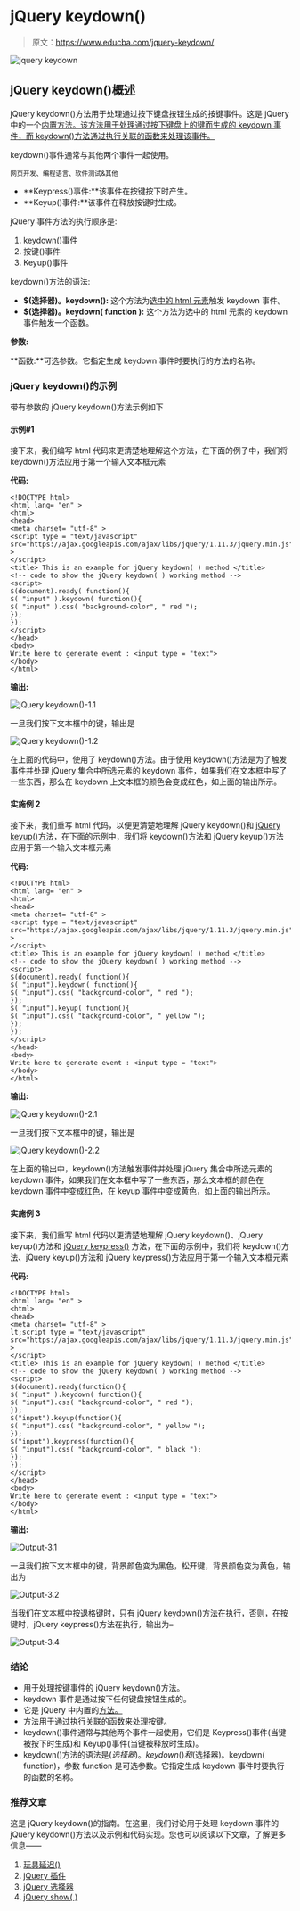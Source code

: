 # jQuery keydown()

> 原文：<https://www.educba.com/jquery-keydown/>

![jquery keydown](img/b79062283236c157b535b3c261ba1b07.png)



## jQuery keydown()概述

jQuery keydown()方法用于处理通过按下键盘按钮生成的按键事件。这是 jQuery 中的一个[内置方法。该方法用于处理通过按下键盘上的键而生成的 keydown 事件，而 keydown()方法通过执行关联的函数来处理该事件。](https://www.educba.com/what-is-jquery/)

keydown()事件通常与其他两个事件一起使用。

<small>网页开发、编程语言、软件测试&其他</small>

*   **Keypress()事件:**该事件在按键按下时产生。
*   **Keyup()事件:**该事件在释放按键时生成。

jQuery 事件方法的执行顺序是:

1.  keydown()事件
2.  按键()事件
3.  Keyup()事件

keydown()方法的语法:

*   **$(选择器)。keydown():** 这个方法为[选中的 html 元素](https://www.educba.com/html-form-elements/)触发 keydown 事件。
*   **$(选择器)。keydown( function ):** 这个方法为选中的 html 元素的 keydown 事件触发一个函数。

**参数:**

**函数:**可选参数。它指定生成 keydown 事件时要执行的方法的名称。

### jQuery keydown()的示例

带有参数的 jQuery keydown()方法示例如下

#### 示例#1

接下来，我们编写 html 代码来更清楚地理解这个方法，在下面的例子中，我们将 keydown()方法应用于第一个输入文本框元素

**代码:**

```
<!DOCTYPE html>
<html lang= "en" >
<html>
<head>
<meta charset= "utf-8" >
<script type = "text/javascript" src="https://ajax.googleapis.com/ajax/libs/jquery/1.11.3/jquery.min.js" >
</script>
<title> This is an example for jQuery keydown( ) method </title>
<!-- code to show the jQuery keydown( ) working method -->
<script>
$(document).ready( function(){
$( "input" ).keydown( function(){
$( "input" ).css( "background-color", " red ");
});
});
</script>
</head>
<body>
Write here to generate event : <input type = "text">
</body>
</html>
```

**输出:**

![jQuery keydown()-1.1](img/e99a305367c22a600d6e423bbc1c7e02.png)



一旦我们按下文本框中的键，输出是

![jQuery keydown()-1.2](img/a34cbc37392aa0f1392ef8f478cad330.png)



在上面的代码中，使用了 keydown()方法。由于使用 keydown()方法是为了触发事件并处理 jQuery 集合中所选元素的 keydown 事件，如果我们在文本框中写了一些东西，那么在 keydown 上文本框的颜色会变成红色，如上面的输出所示。

#### 实施例 2

接下来，我们重写 html 代码，以便更清楚地理解 jQuery keydown()和 [jQuery keyup()方法](https://www.educba.com/jquery-keyup/)，在下面的示例中，我们将 keydown()方法和 jQuery keyup()方法应用于第一个输入文本框元素

**代码:**

```
<!DOCTYPE html>
<html lang= "en" >
<html>
<head>
<meta charset= "utf-8" >
<script type = "text/javascript" src="https://ajax.googleapis.com/ajax/libs/jquery/1.11.3/jquery.min.js" >
</script>
<title> This is an example for jQuery keydown( ) method </title>
<!-- code to show the jQuery keydown( ) working method -->
<script>
$(document).ready( function(){
$( "input").keydown( function(){
$( "input").css( "background-color", " red ");
});
$( "input").keyup( function(){
$( "input").css( "background-color", " yellow ");
});
});
</script>
</head>
<body>
Write here to generate event : <input type = "text">
</body>
</html>
```

**输出:**

![jQuery keydown()-2.1](img/93f5c74fbb9bcc2b5dc8fc665ee28ab9.png)



一旦我们按下文本框中的键，输出是

![jQuery keydown()-2.2](img/e380e235cc9491fa5f72306d13cb3c55.png)



在上面的输出中，keydown()方法触发事件并处理 jQuery 集合中所选元素的 keydown 事件，如果我们在文本框中写了一些东西，那么文本框的颜色在 keydown 事件中变成红色，在 keyup 事件中变成黄色，如上面的输出所示。

#### 实施例 3

接下来，我们重写 html 代码以更清楚地理解 jQuery keydown()、jQuery keyup()方法和 [jQuery keypress()](https://www.educba.com/jquery-keypress/) 方法，在下面的示例中，我们将 keydown()方法、jQuery keyup()方法和 jQuery keypress()方法应用于第一个输入文本框元素

**代码:**

```
<!DOCTYPE html>
<html lang= "en" >
<html>
<head>
<meta charset= "utf-8" >
lt;script type = "text/javascript" src="https://ajax.googleapis.com/ajax/libs/jquery/1.11.3/jquery.min.js" >
</script>
<title> This is an example for jQuery keydown( ) method </title>
<!-- code to show the jQuery keydown( ) working method -->
<script>
$(document).ready(function(){
$( "input" ).keydown( function(){
$( "input").css( "background-color", " red ");
});
$("input").keyup(function(){
$( "input").css( "background-color", " yellow ");
});
$("input").keypress(function(){
$( "input").css( "background-color", " black ");
});
});
</script>
</head>
<body>
Write here to generate event : <input type = "text">
</body>
</html>
```

**输出:**

![Output-3.1](img/07fb6931925ab2891799ac2cbdff110b.png)



一旦我们按下文本框中的键，背景颜色变为黑色，松开键，背景颜色变为黄色，输出为

![Output-3.2](img/38a3caafb2cd65bcfb8684c0e9c3b8ec.png)



当我们在文本框中按退格键时，只有 jQuery keydown()方法在执行，否则，在按键时，jQuery keypress()方法在执行，输出为–

![Output-3.4](img/2722f723c7442973616870e1cf9d0805.png)



### 结论

*   用于处理按键事件的 jQuery keydown()方法。
*   keydown 事件是通过按下任何键盘按钮生成的。
*   它是 jQuery 中内置的[方法。](https://www.educba.com/jquery-hover/)
*   方法用于通过执行关联的函数来处理按键。
*   keydown()事件通常与其他两个事件一起使用，它们是 Keypress()事件(当键被按下时生成)和 Keyup()事件(当键被释放时生成)。
*   keydown()方法的语法是$(选择器)。keydown()和$(选择器)。keydown( function)，参数 function 是可选参数。它指定生成 keydown 事件时要执行的函数的名称。

### 推荐文章

这是 jQuery keydown()的指南。在这里，我们讨论用于处理 keydown 事件的 jQuery keydown()方法以及示例和代码实现。您也可以阅读以下文章，了解更多信息——

1.  [玩具延迟()](https://www.educba.com/jquery-delay/)
2.  [jQuery 插件](https://www.educba.com/jquery-plugins/)
3.  [jQuery 选择器](https://www.educba.com/jquery-elements/)
4.  [jQuery show( )](https://www.educba.com/jquery-show/)





